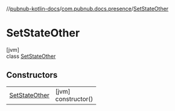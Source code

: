 //[pubnub-kotlin-docs](../../../index.md)/[com.pubnub.docs.presence](../index.md)/[SetStateOther](index.md)

# SetStateOther

[jvm]\
class [SetStateOther](index.md)

## Constructors

| | |
|---|---|
| [SetStateOther](-set-state-other.md) | [jvm]<br>constructor() |
